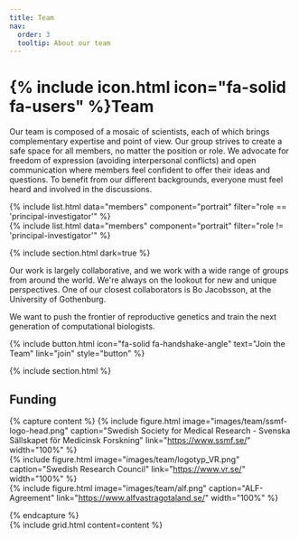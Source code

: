 ```yaml
---
title: Team
nav:
  order: 3
  tooltip: About our team
---
```


# {% include icon.html icon="fa-solid fa-users" %}Team

Our team is composed of a mosaic of scientists, each of which brings complementary expertise and point of view. Our group strives to create a safe space for all members, no matter the position or role. We advocate for freedom of expression (avoiding interpersonal conflicts) and open communication where members feel confident to offer their ideas and questions. To benefit from our different backgrounds, everyone must feel heard and involved in the discussions. 

{% include list.html data="members" component="portrait" filter="role == 'principal-investigator'" %}  
{% include list.html data="members" component="portrait" filter="role != 'principal-investigator'" %}

{% include section.html dark=true %}

Our work is largely collaborative, and we work with a wide range of groups from around the world. We're always on the lookout for new and unique perspectives. One of our closest collaborators is Bo Jacobsson, at the University of Gothenburg.  

We want to push the frontier of reproductive genetics and train the next generation of computational biologists.

{%
  include button.html
  icon="fa-solid fa-handshake-angle"
  text="Join the Team"
  link="join"
  style="button"
%}

{% include section.html %}

## Funding

{% capture content %}
{% include figure.html image="images/team/ssmf-logo-head.png" caption="Swedish Society for Medical Research - Svenska Sällskapet för Medicinsk Forskning" link="https://www.ssmf.se/" width="100%" %}  
{% include figure.html image="images/team/logotyp_VR.png" caption="Swedish Research Council" link="https://www.vr.se/" width="100%" %}  
{% include figure.html image="images/team/alf.png" caption="ALF-Agreement" link="https://www.alfvastragotaland.se/" width="100%" %}  


{% endcapture %}  
{% include grid.html content=content %}  

